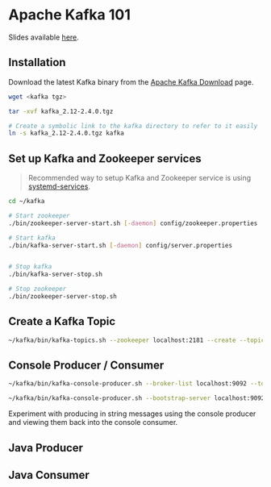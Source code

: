 # Apache Kafka 101

Slides available [here](https://docs.google.com/presentation/d/1oj05PmkEfKmA_gFRikpfQoZabDjeBCW6eO_C1RH3Hh8/edit?usp=sharing).

## Installation
Download the latest Kafka binary from the [Apache Kafka Download](https://kafka.apache.org/downloads) page.

```bash
wget <kafka tgz>

tar -xvf kafka_2.12-2.4.0.tgz

# Create a symbolic link to the kafka directory to refer to it easily 
ln -s kafka_2.12-2.4.0.tgz kafka

```

## Set up Kafka and Zookeeper services

> Recommended way to setup Kafka and Zookeeper service is using [systemd-services](https://github.com/krunalvora/apachekafka101/blob/master/systemd-services/README.md).

```bash
cd ~/kafka

# Start zookeeper
./bin/zookeeper-server-start.sh [-daemon] config/zookeeper.properties

# Start kafka
./bin/kafka-server-start.sh [-daemon] config/server.properties


# Stop kafka
./bin/kafka-server-stop.sh

# Stop zookeeper 
./bin/zookeeper-server-stop.sh
```
## Create a Kafka Topic
```bash
~/kafka/bin/kafka-topics.sh --zookeeper localhost:2181 --create --topic topic1 --replication-factor 1 --partitions 2
```

## Console Producer / Consumer
```bash
~/kafka/bin/kafka-console-producer.sh --broker-list localhost:9092 --topic topic1

~/kafka/bin/kafka-console-producer.sh --bootstrap-server localhost:9092 --topic topic1  [--from-beginning]
```
Experiment with producing in string messages using the console producer and viewing them back into the console consumer.


## Java Producer

## Java Consumer
